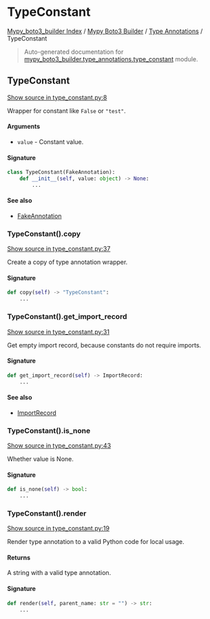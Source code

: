 # TypeConstant

[Mypy_boto3_builder Index](../../README.md#mypy_boto3_builder-index) /
[Mypy Boto3 Builder](../index.md#mypy-boto3-builder) /
[Type Annotations](./index.md#type-annotations) /
TypeConstant

> Auto-generated documentation for [mypy_boto3_builder.type_annotations.type_constant](https://github.com/youtype/mypy_boto3_builder/blob/main/mypy_boto3_builder/type_annotations/type_constant.py) module.

## TypeConstant

[Show source in type_constant.py:8](https://github.com/youtype/mypy_boto3_builder/blob/main/mypy_boto3_builder/type_annotations/type_constant.py#L8)

Wrapper for constant like `False` or `"test"`.

#### Arguments

- `value` - Constant value.

#### Signature

```python
class TypeConstant(FakeAnnotation):
    def __init__(self, value: object) -> None:
        ...
```

#### See also

- [FakeAnnotation](./fake_annotation.md#fakeannotation)

### TypeConstant().copy

[Show source in type_constant.py:37](https://github.com/youtype/mypy_boto3_builder/blob/main/mypy_boto3_builder/type_annotations/type_constant.py#L37)

Create a copy of type annotation wrapper.

#### Signature

```python
def copy(self) -> "TypeConstant":
    ...
```

### TypeConstant().get_import_record

[Show source in type_constant.py:31](https://github.com/youtype/mypy_boto3_builder/blob/main/mypy_boto3_builder/type_annotations/type_constant.py#L31)

Get empty import record, because constants do not require imports.

#### Signature

```python
def get_import_record(self) -> ImportRecord:
    ...
```

#### See also

- [ImportRecord](../import_helpers/import_record.md#importrecord)

### TypeConstant().is_none

[Show source in type_constant.py:43](https://github.com/youtype/mypy_boto3_builder/blob/main/mypy_boto3_builder/type_annotations/type_constant.py#L43)

Whether value is None.

#### Signature

```python
def is_none(self) -> bool:
    ...
```

### TypeConstant().render

[Show source in type_constant.py:19](https://github.com/youtype/mypy_boto3_builder/blob/main/mypy_boto3_builder/type_annotations/type_constant.py#L19)

Render type annotation to a valid Python code for local usage.

#### Returns

A string with a valid type annotation.

#### Signature

```python
def render(self, parent_name: str = "") -> str:
    ...
```
